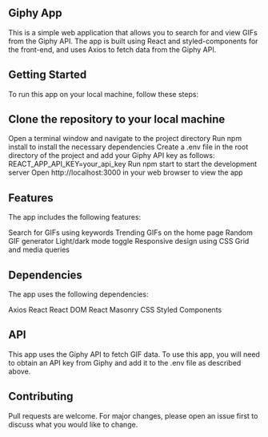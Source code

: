 ## Giphy App
This is a simple web application that allows you to search for and view GIFs from the Giphy API. The app is built using React and styled-components for the front-end, and uses Axios to fetch data from the Giphy API.

## Getting Started
To run this app on your local machine, follow these steps:

## Clone the repository to your local machine
Open a terminal window and navigate to the project directory
Run npm install to install the necessary dependencies
Create a .env file in the root directory of the project and add your Giphy API key as follows: REACT_APP_API_KEY=your_api_key
Run npm start to start the development server
Open http://localhost:3000 in your web browser to view the app

## Features
The app includes the following features:

Search for GIFs using keywords
Trending GIFs on the home page
Random GIF generator
Light/dark mode toggle
Responsive design using CSS Grid and media queries

## Dependencies
The app uses the following dependencies:

Axios
React
React DOM
React Masonry CSS
Styled Components

## API
This app uses the Giphy API to fetch GIF data. To use this app, you will need to obtain an API key from Giphy and add it to the .env file as described above.

## Contributing
Pull requests are welcome. For major changes, please open an issue first to discuss what you would like to change.